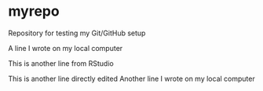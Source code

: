 # myrepo

Repository for testing my Git/GitHub setup

A line I wrote on my local computer

This is another line from RStudio

This is another line directly edited
Another line I wrote on my local computer
